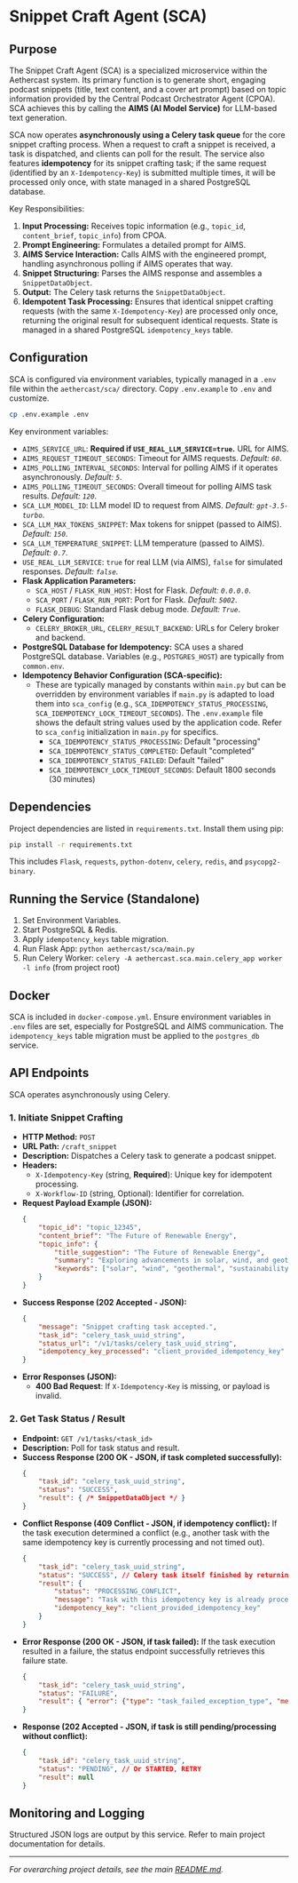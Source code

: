 # Snippet Craft Agent (SCA)

## Purpose

The Snippet Craft Agent (SCA) is a specialized microservice within the Aethercast system. Its primary function is to generate short, engaging podcast snippets (title, text content, and a cover art prompt) based on topic information provided by the Central Podcast Orchestrator Agent (CPOA). SCA achieves this by calling the **AIMS (AI Model Service)** for LLM-based text generation.

SCA now operates **asynchronously using a Celery task queue** for the core snippet crafting process. When a request to craft a snippet is received, a task is dispatched, and clients can poll for the result. The service also features **idempotency** for its snippet crafting task; if the same request (identified by an `X-Idempotency-Key`) is submitted multiple times, it will be processed only once, with state managed in a shared PostgreSQL database.

Key Responsibilities:

1.  **Input Processing:** Receives topic information (e.g., `topic_id`, `content_brief`, `topic_info`) from CPOA.
2.  **Prompt Engineering:** Formulates a detailed prompt for AIMS.
3.  **AIMS Service Interaction:** Calls AIMS with the engineered prompt, handling asynchronous polling if AIMS operates that way.
4.  **Snippet Structuring:** Parses the AIMS response and assembles a `SnippetDataObject`.
5.  **Output:** The Celery task returns the `SnippetDataObject`.
6.  **Idempotent Task Processing:** Ensures that identical snippet crafting requests (with the same `X-Idempotency-Key`) are processed only once, returning the original result for subsequent identical requests. State is managed in a shared PostgreSQL `idempotency_keys` table.

## Configuration

SCA is configured via environment variables, typically managed in a `.env` file within the `aethercast/sca/` directory. Copy `.env.example` to `.env` and customize.

```bash
cp .env.example .env
```

Key environment variables:

-   `AIMS_SERVICE_URL`: **Required if `USE_REAL_LLM_SERVICE=true`.** URL for AIMS.
-   `AIMS_REQUEST_TIMEOUT_SECONDS`: Timeout for AIMS requests. *Default: `60`*.
-   `AIMS_POLLING_INTERVAL_SECONDS`: Interval for polling AIMS if it operates asynchronously. *Default: `5`*.
-   `AIMS_POLLING_TIMEOUT_SECONDS`: Overall timeout for polling AIMS task results. *Default: `120`*.
-   `SCA_LLM_MODEL_ID`: LLM model ID to request from AIMS. *Default: `gpt-3.5-turbo`*.
-   `SCA_LLM_MAX_TOKENS_SNIPPET`: Max tokens for snippet (passed to AIMS). *Default: `150`*.
-   `SCA_LLM_TEMPERATURE_SNIPPET`: LLM temperature (passed to AIMS). *Default: `0.7`*.
-   `USE_REAL_LLM_SERVICE`: `true` for real LLM (via AIMS), `false` for simulated responses. *Default: `false`*.
-   **Flask Application Parameters:**
    -   `SCA_HOST` / `FLASK_RUN_HOST`: Host for Flask. *Default: `0.0.0.0`*.
    -   `SCA_PORT` / `FLASK_RUN_PORT`: Port for Flask. *Default: `5002`*.
    -   `FLASK_DEBUG`: Standard Flask debug mode. *Default: `True`*.
-   **Celery Configuration:**
    -   `CELERY_BROKER_URL`, `CELERY_RESULT_BACKEND`: URLs for Celery broker and backend.
-   **PostgreSQL Database for Idempotency:** SCA uses a shared PostgreSQL database. Variables (e.g., `POSTGRES_HOST`) are typically from `common.env`.
-   **Idempotency Behavior Configuration (SCA-specific):**
    -   These are typically managed by constants within `main.py` but can be overridden by environment variables if `main.py` is adapted to load them into `sca_config` (e.g., `SCA_IDEMPOTENCY_STATUS_PROCESSING`, `SCA_IDEMPOTENCY_LOCK_TIMEOUT_SECONDS`). The `.env.example` file shows the default string values used by the application code. Refer to `sca_config` initialization in `main.py` for specifics.
        -   `SCA_IDEMPOTENCY_STATUS_PROCESSING`: Default "processing"
        -   `SCA_IDEMPOTENCY_STATUS_COMPLETED`: Default "completed"
        -   `SCA_IDEMPOTENCY_STATUS_FAILED`: Default "failed"
        -   `SCA_IDEMPOTENCY_LOCK_TIMEOUT_SECONDS`: Default 1800 seconds (30 minutes)

## Dependencies

Project dependencies are listed in `requirements.txt`. Install them using pip:

```bash
pip install -r requirements.txt
```
This includes `Flask`, `requests`, `python-dotenv`, `celery`, `redis`, and `psycopg2-binary`.

## Running the Service (Standalone)

1.  Set Environment Variables.
2.  Start PostgreSQL & Redis.
3.  Apply `idempotency_keys` table migration.
4.  Run Flask App: `python aethercast/sca/main.py`
5.  Run Celery Worker: `celery -A aethercast.sca.main.celery_app worker -l info` (from project root)

## Docker

SCA is included in `docker-compose.yml`. Ensure environment variables in `.env` files are set, especially for PostgreSQL and AIMS communication. The `idempotency_keys` table migration must be applied to the `postgres_db` service.

## API Endpoints

SCA operates asynchronously using Celery.

### 1. Initiate Snippet Crafting

-   **HTTP Method:** `POST`
-   **URL Path:** `/craft_snippet`
-   **Description:** Dispatches a Celery task to generate a podcast snippet.
-   **Headers:**
    -   `X-Idempotency-Key` (string, **Required**): Unique key for idempotent processing.
    -   `X-Workflow-ID` (string, Optional): Identifier for correlation.
-   **Request Payload Example (JSON):**
    ```json
    {
        "topic_id": "topic_12345",
        "content_brief": "The Future of Renewable Energy",
        "topic_info": {
            "title_suggestion": "The Future of Renewable Energy",
            "summary": "Exploring advancements in solar, wind, and geothermal power.",
            "keywords": ["solar", "wind", "geothermal", "sustainability"]
        }
    }
    ```
-   **Success Response (202 Accepted - JSON):**
    ```json
    {
        "message": "Snippet crafting task accepted.",
        "task_id": "celery_task_uuid_string",
        "status_url": "/v1/tasks/celery_task_uuid_string",
        "idempotency_key_processed": "client_provided_idempotency_key"
    }
    ```
-   **Error Responses (JSON):**
    -   **400 Bad Request**: If `X-Idempotency-Key` is missing, or payload is invalid.

### 2. Get Task Status / Result

-   **Endpoint:** `GET /v1/tasks/<task_id>`
-   **Description:** Poll for task status and result.
-   **Success Response (200 OK - JSON, if task completed successfully):**
    ```json
    {
        "task_id": "celery_task_uuid_string",
        "status": "SUCCESS",
        "result": { /* SnippetDataObject */ }
    }
    ```
-   **Conflict Response (409 Conflict - JSON, if idempotency conflict):**
    If the task execution determined a conflict (e.g., another task with the same idempotency key is currently processing and not timed out).
    ```json
    {
        "task_id": "celery_task_uuid_string",
        "status": "SUCCESS", // Celery task itself finished by returning the conflict info
        "result": {
            "status": "PROCESSING_CONFLICT",
            "message": "Task with this idempotency key is already processing.",
            "idempotency_key": "client_provided_idempotency_key"
        }
    }
    ```
-   **Error Response (200 OK - JSON, if task failed):**
    If the task execution resulted in a failure, the status endpoint successfully retrieves this failure state.
    ```json
    {
        "task_id": "celery_task_uuid_string",
        "status": "FAILURE",
        "result": { "error": {"type": "task_failed_exception_type", "message": "Details of the error..."} }
    }
    ```
-   **Response (202 Accepted - JSON, if task is still pending/processing without conflict):**
    ```json
    {
        "task_id": "celery_task_uuid_string",
        "status": "PENDING", // Or STARTED, RETRY
        "result": null
    }
    ```

## Monitoring and Logging

Structured JSON logs are output by this service. Refer to main project documentation for details.

---

*For overarching project details, see the main [README.md](../../../README.md).*

